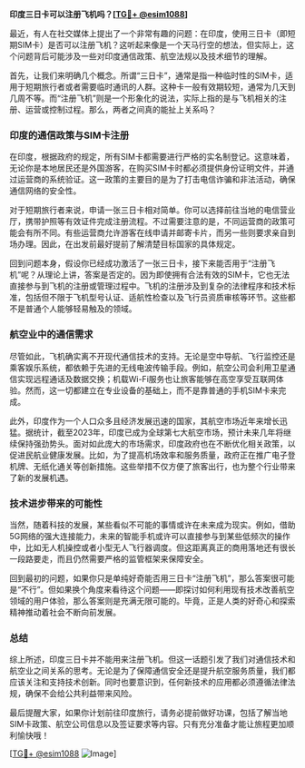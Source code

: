 **印度三日卡可以注册飞机吗？[[TG💪+ @esim1088](https://t.me/s/esim1088)]**

最近，有人在社交媒体上提出了一个非常有趣的问题：在印度，使用三日卡（即短期SIM卡）是否可以注册飞机？这听起来像是一个天马行空的想法，但实际上，这个问题背后可能涉及一些对印度通信政策、航空法规以及技术细节的理解。

首先，让我们来明确几个概念。所谓“三日卡”，通常是指一种临时性的SIM卡，适用于短期旅行者或者需要临时通讯的人群。这种卡一般有效期较短，通常为几天到几周不等。而“注册飞机”则是一个形象化的说法，实际上指的是与飞机相关的注册、运营或控制过程。那么，两者之间真的能扯上关系吗？

### 印度的通信政策与SIM卡注册

在印度，根据政府的规定，所有SIM卡都需要进行严格的实名制登记。这意味着，无论你是本地居民还是外国游客，在购买SIM卡时都必须提供身份证明文件，并通过运营商的系统验证。这一政策的主要目的是为了打击电信诈骗和非法活动，确保通信网络的安全性。

对于短期旅行者来说，申请一张三日卡相对简单。你可以选择前往当地的电信营业厅，携带护照等有效证件完成注册流程。不过需要注意的是，不同运营商的政策可能会有所不同。有些运营商允许游客在线申请并邮寄卡片，而另一些则要求亲自到场办理。因此，在出发前最好提前了解清楚目标国家的具体规定。

回到问题本身，假设你已经成功激活了一张三日卡，接下来能否用于“注册飞机”呢？从理论上讲，答案是否定的。因为即使拥有合法有效的SIM卡，它也无法直接参与到飞机的注册或管理过程中。飞机的注册涉及到复杂的法律程序和技术标准，包括但不限于飞机型号认证、适航性检查以及飞行员资质审核等环节。这些都不是普通个人能够轻易触及的领域。

### 航空业中的通信需求

尽管如此，飞机确实离不开现代通信技术的支持。无论是空中导航、飞行监控还是乘客娱乐系统，都依赖于先进的无线电波传输手段。例如，航空公司会利用卫星通信实现远程通话及数据交换；机载Wi-Fi服务也让旅客能够在高空享受互联网体验。然而，这一切都建立在专业设备的基础上，而不是靠普通的手机SIM卡来完成。

此外，印度作为一个人口众多且经济发展迅速的国家，其航空市场近年来增长迅猛。据统计，截至2023年，印度已成为全球第七大航空市场，预计未来几年将继续保持强劲势头。面对如此庞大的市场需求，印度政府也在不断优化相关政策，以促进民航业健康发展。比如，为了提高机场效率和服务质量，政府正在推广电子登机牌、无纸化通关等创新措施。这些举措不仅方便了旅客出行，也为整个行业带来了新的发展机遇。

### 技术进步带来的可能性

当然，随着科技的发展，某些看似不可能的事情或许在未来成为现实。例如，借助5G网络的强大连接能力，未来的智能手机或许可以直接参与到某些低频次的操作中，比如无人机操控或者小型无人飞行器调度。但这距离真正的商用落地还有很长一段路要走，而且仍然需要严格的监管框架来保障安全。

回到最初的问题，如果你只是单纯好奇能否用三日卡“注册飞机”，那么答案很可能是“不行”。但如果换个角度来看待这个问题——即探讨如何利用现有技术改善航空领域的用户体验，那么答案则是充满无限可能的。毕竟，正是人类的好奇心和探索精神推动着社会不断向前发展。

### 总结

综上所述，印度三日卡并不能用来注册飞机。但这一话题引发了我们对通信技术和航空业之间关系的思考。无论是为了保障通信安全还是提升航空服务质量，我们都应该关注和支持技术创新。同时也要意识到，任何新技术的应用都必须遵循法律法规，确保不会给公共利益带来风险。

最后提醒大家，如果你计划前往印度旅行，请务必提前做好功课，包括了解当地SIM卡政策、航空公司信息以及签证要求等内容。只有充分准备才能让旅程更加顺利愉快哦！

[[TG💪+ @esim1088](https://t.me/s/esim1088) ![Image](https://i.postimg.cc/4NQfJmqS/Snipaste-2025-05-13-00-14-12.png)]